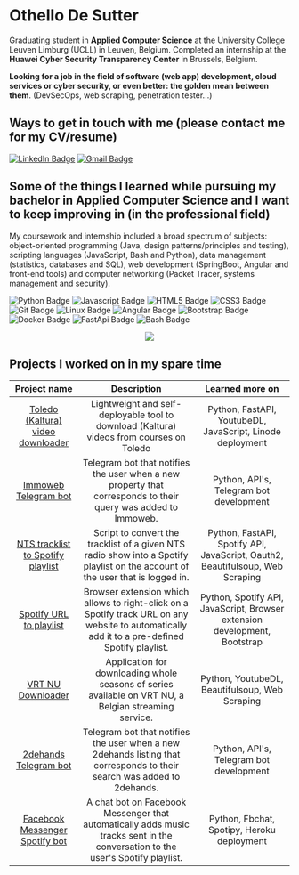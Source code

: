 # Othello De Sutter

Graduating student in **Applied Computer Science** at the University College Leuven Limburg (UCLL) in Leuven, Belgium. Completed an internship at the **Huawei Cyber Security Transparency Center** in Brussels, Belgium. 

**Looking for a job in the field of software (web app) development, cloud services or cyber security, or even better: the golden mean between them**. (DevSecOps, web scraping, penetration tester...)

## Ways to get in touch with me (please contact me for my CV/resume)
<a href="https://www.linkedin.com/in/othellodesutter/" target="_blank"><img alt="LinkedIn Badge" src="https://img.shields.io/badge/LinkedIn-0077B5?style=for-the-badge&logo=linkedin&logoColor=white"></a>
<a href="mailto: othello.de.sutter@gmail.com"><img alt="Gmail Badge" src="https://img.shields.io/badge/Gmail-D14836?style=for-the-badge&logo=gmail&logoColor=white"></a>

## Some of the things I learned while pursuing my bachelor in Applied Computer Science and I want to keep improving in (in the professional field)
My coursework and internship included a broad spectrum of subjects: object-oriented programming (Java, design patterns/principles and testing), scripting languages (JavaScript, Bash and Python), data management (statistics, databases and SQL), web development (SpringBoot, Angular and front-end tools) and computer networking (Packet Tracer, systems management and security).

<a><img alt="Python Badge" src="https://img.shields.io/badge/Python-FFD43B?style=for-the-badge&logo=python&logoColor=blue"></a>
<img alt="Javascript Badge" src="https://img.shields.io/badge/JavaScript-323330?style=for-the-badge&logo=javascript&logoColor=F7DF1E">
<img alt="HTML5 Badge" src="https://img.shields.io/badge/HTML5-E34F26?style=for-the-badge&logo=html5&logoColor=white">
<img alt="CSS3 Badge" src="https://img.shields.io/badge/CSS3-1572B6?style=for-the-badge&logo=css3&logoColor=white">
<img alt="Git Badge" src="https://img.shields.io/badge/GIT-E44C30?style=for-the-badge&logo=git&logoColor=white">
<img alt="Linux Badge" src="https://img.shields.io/badge/Linux-FCC624?style=for-the-badge&logo=linux&logoColor=black">
<img alt="Angular Badge" src="https://img.shields.io/badge/Angular-DD0031?style=for-the-badge&logo=angular&logoColor=white">
<img alt="Bootstrap Badge" src="https://img.shields.io/badge/Bootstrap-563D7C?style=for-the-badge&logo=bootstrap&logoColor=white">
<img alt="Docker Badge" src="https://img.shields.io/badge/Docker-2CA5E0?style=for-the-badge&logo=docker&logoColor=white">
<img alt="FastApi Badge" src="https://img.shields.io/badge/fastapi-109989?style=for-the-badge&logo=FASTAPI&logoColor=white">
<img alt="Bash Badge" src="https://img.shields.io/badge/Shell_Script-121011?style=for-the-badge&logo=gnu-bash&logoColor=white">

<div align="center">
  <img src="/me.jpg" align="center"/>
</div>

## Projects I worked on in my spare time
| Project name | Description | Learned more on |
| :---:   | :---: | :---: |
| [Toledo (Kaltura) video downloader](https://github.com/othellodesutter/toledo-video-downloader) | Lightweight and self-deployable tool to download (Kaltura) videos from courses on Toledo | Python, FastAPI, YoutubeDL, JavaScript, Linode deployment |
| [Immoweb Telegram bot](https://github.com/othellodesutter/immoweb-telegram-bot) | Telegram bot that notifies the user when a new property that corresponds to their query was added to Immoweb. | Python, API's, Telegram bot development |
| [NTS tracklist to Spotify playlist](https://github.com/othellodesutter/nts-tracklist-to-spotify-playlist) | Script to convert the tracklist of a given NTS radio show into a Spotify playlist on the account of the user that is logged in. | Python, FastAPI, Spotify API, JavaScript, Oauth2, Beautifulsoup, Web Scraping |
| [Spotify URL to playlist](https://github.com/othellodesutter/spotify-url-to-playlist) | Browser extension which allows to right-click on a Spotify track URL on any website to automatically add it to a pre-defined Spotify playlist. | Python, Spotify API, JavaScript, Browser extension development, Bootstrap |
| [VRT NU Downloader](https://github.com/othellodesutter/VRT-NU-Downloader) | Application for downloading whole seasons of series available on VRT NU, a Belgian streaming service. | Python, YoutubeDL, Beautifulsoup, Web Scraping |
| [2dehands Telegram bot](https://github.com/othellodesutter/2dehands-telegram-bot) | Telegram bot that notifies the user when a new 2dehands listing that corresponds to their search was added to 2dehands. | Python, API's, Telegram bot development |
| [Facebook Messenger Spotify bot](https://github.com/othellodesutter/Messenger-Spotify-Bot) | A chat bot on Facebook Messenger that automatically adds music tracks sent in the conversation to the user's Spotify playlist. | Python, Fbchat, Spotipy, Heroku deployment |
